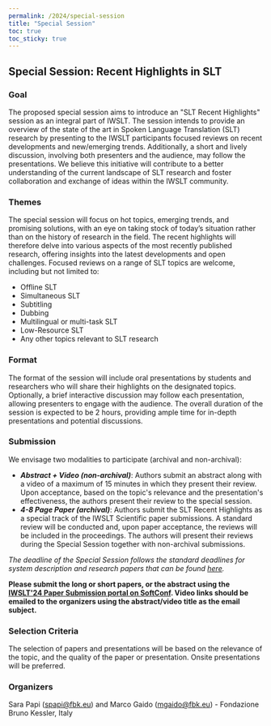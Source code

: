 ```yaml
---
permalink: /2024/special-session
title: "Special Session"
toc: true
toc_sticky: true
---
```


##  Special Session: Recent Highlights in SLT

### Goal 
The proposed special session aims to introduce an "SLT Recent Highlights" session as an integral part of IWSLT. The session intends to provide an overview of the state of the art in Spoken Language Translation (SLT) research by presenting to the IWSLT participants focused reviews on recent developments and new/emerging trends. Additionally, a short and lively discussion, involving both presenters and the audience, may follow the presentations. We believe this initiative will contribute to a better understanding of the current landscape of SLT research and foster collaboration and exchange of ideas within the IWSLT community.

### Themes 
The special session will focus on hot topics, emerging trends, and promising solutions, with an eye on taking stock of today’s situation rather than on the history of research in the field. The recent highlights will therefore delve into various aspects of the most recently published research, offering insights into the latest developments and open challenges. Focused reviews on a range of SLT topics are welcome, including but not limited to:
 * Offline SLT
 * Simultaneous SLT
 * Subtitling 
 * Dubbing
 * Multilingual or multi-task SLT
 * Low-Resource SLT
 * Any other topics relevant to SLT research

### Format 
 The format of the session will include oral presentations by students and researchers who will share their highlights on the designated topics. Optionally, a brief interactive discussion may follow each presentation, allowing presenters to engage with the audience. The overall duration of the session is expected to be 2 hours, providing ample time for in-depth presentations and potential discussions.

### Submission 
We envisage two modalities to participate (archival and non-archival):
 * ***Abstract + Video (non-archival)***: Authors submit an abstract along with a video of a maximum of 15 minutes in which they present their review. Upon acceptance, based on the topic's relevance and the presentation's effectiveness, the authors present their review to the special session.
 * ***4-8 Page Paper (archival)***: Authors submit the SLT Recent Highlights as a special track of the IWSLT Scientific paper submissions. A standard review will be conducted and, upon paper acceptance, the reviews will be included in the proceedings. The authors will present their reviews during the Special Session together with non-archival submissions.

*The deadline of the Special Session follows the standard deadlines for system description and research papers that can be found [here](/2024/#important-dates).*

**Please submit the long or short papers, or the abstract using the [IWSLT'24 Paper Submission portal on SoftConf](https://softconf.com/n/iwslt2024/). Video links should be emailed to the organizers using the abstract/video title as the email subject.**

   
### Selection Criteria 
The selection of papers and presentations will be based on the relevance of the topic, and the quality of the paper or presentation. Onsite presentations will be preferred.

### Organizers
Sara Papi (spapi@fbk.eu) and Marco Gaido (mgaido@fbk.eu) - Fondazione Bruno Kessler, Italy

